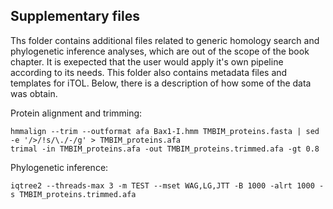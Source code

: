 
## Supplementary files

Ths folder contains additional files related to generic homology search and phylogenetic inference analyses, which are out of the scope of the book chapter. It is exepected that the user would apply it's own pipeline according to its needs. This folder also contains metadata files and templates for iTOL. Below, there is a description of how some of the data was obtain.




Protein alignment and trimming:

	hmmalign --trim --outformat afa Bax1-I.hmm TMBIM_proteins.fasta | sed -e '/>/!s/\./-/g' > TMBIM_proteins.afa
	trimal -in TMBIM_proteins.afa -out TMBIM_proteins.trimmed.afa -gt 0.8

Phylogenetic inference:

	iqtree2 --threads-max 3 -m TEST --mset WAG,LG,JTT -B 1000 -alrt 1000 -s TMBIM_proteins.trimmed.afa



